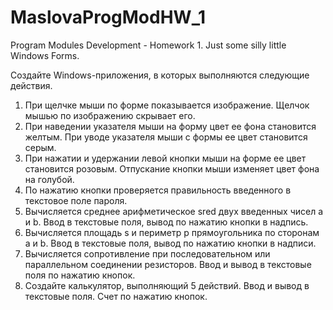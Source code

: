 # MaslovaProgModHW_1
Program Modules Development - Homework 1. Just some silly little Windows Forms.

Создайте Windows-приложения, в которых выполняются следующие действия.
1.	При щелчке мыши по форме показывается изображение. Щелчок мышью по изображению скрывает его.
2.	При наведении указателя мыши на форму цвет ее фона становится желтым. При уводе указателя мыши с формы ее цвет становится серым.
3.	При нажатии и удержании левой кнопки мыши на форме ее цвет становится розовым. Отпускание кнопки мыши изменяет цвет фона на голубой.
4.	По нажатию кнопки проверяется правильность введенного в текстовое поле пароля. 
5.	Вычисляется среднее арифметическое sred двух введенных чисел а и b. Ввод в текстовые поля, вывод по нажатию кнопки в надпись.
6.	Вычисляется площадь s и периметр p прямоугольника по сторонам a и b. Ввод в текстовые поля, вывод по нажатию кнопки в надписи.
7.	Вычисляется сопротивление при последовательном или параллельном соединении резисторов. Ввод и вывод в текстовые поля по нажатию кнопок.
8.	Создайте калькулятор, выполняющий 5 действий. Ввод и вывод в текстовые поля. Счет по нажатию кнопок.
 


